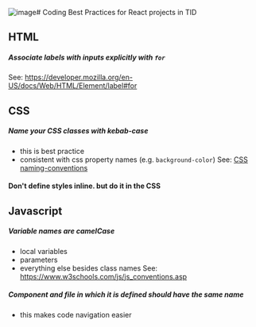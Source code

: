 ![image](https://github.com/itu-tid/lecture-notes/assets/464519/0174fff9-39ac-4a51-b554-29a6549d1ef4)# Coding Best Practices
for React projects in TID


## HTML

##### Associate labels with inputs explicitly with `for` 
See: https://developer.mozilla.org/en-US/docs/Web/HTML/Element/label#for


## CSS

##### Name your CSS classes with kebab-case 
- this is best practice
- consistent with css property names (e.g. `background-color`)
See: [CSS naming-conventions](https://www.freecodecamp.org/news/css-naming-conventions-that-will-save-you-hours-of-debugging-35cea737d849/)


#### Don't define styles inline. but do it in the CSS


## Javascript

##### Variable names are camelCase 
- local variables
- parameters
- everything else besides class names
See: https://www.w3schools.com/js/js_conventions.asp

##### Component and file in which it is defined should have the same name
- this makes code navigation easier


